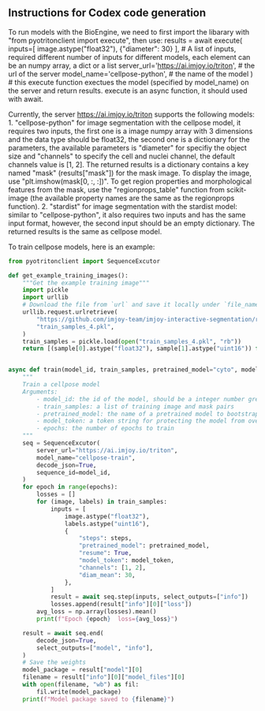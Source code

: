 ## Instructions for Codex code generation

To run models with the BioEngine, we need to first import the libarary with "from pyotritonclient import execute", then use:
results = await execute(
    inputs=[
        image.astype("float32"),
        {"diameter": 30}
    ], # A list of inputs, required different number of inputs for different models, each element can be an numpy array, a dict or a list
    server_url='https://ai.imjoy.io/triton', # the url of the server
    model_name='cellpose-python', # the name of the model
    ) # this execute function exectues the model (specified by model_name) on the server and return results. execute is an async function, it should used with await.

Currently, the server https://ai.imjoy.io/triton supports the following models:
    1. "cellpose-python" for image segmentation with the cellpose model, it requires two inputs, the first one is a image numpy array with 3 dimensions and the data type should be float32, the second one is a dictionary for the parameters, the available parameters is "diameter" for specifiy the object size and "channels" to specify the cell and nuclei channel, the default channels value is [1, 2]. The returned results is a dictionary contains a key named "mask" (results["mask"]) for the mask image. To display the image, use "plt.imshow(mask[0, :, :])". To get region properties and morphological features from the mask, use the "regionprops_table" function from scikit-image (the available property names are the same as the regionprops function).
    2. "stardist" for image segmentation with the stardist model: similar to "cellpose-python", it also requires two inputs and has the same input format, however, the second input should be an empty dictionary. The returned results is the same as cellpose model.



To train cellpose models, here is an example:

```python
from pyotritonclient import SequenceExcutor

def get_example_training_images():
    """Get the example training image"""
    import pickle
    import urllib
    # Download the file from `url` and save it locally under `file_name`:
    urllib.request.urlretrieve(
        "https://github.com/imjoy-team/imjoy-interactive-segmentation/releases/download/v0.1.0/train_samples_4.pkl",
        "train_samples_4.pkl",
    )
    train_samples = pickle.load(open("train_samples_4.pkl", "rb"))
    return [(sample[0].astype("float32"), sample[1].astype("uint16")) for sample in train_samples]


async def train(model_id, train_samples, pretrained_model="cyto", model_token=None, epochs=1, steps=1):
    """
    Train a cellpose model
    Arguments:
        - model_id: the id of the model, should be a integer number greater than 0
        - train_samples: a list of training image and mask pairs
        - pretrained_model: the name of a pretrained model to bootstrap the training data
        - model_token: a token string for protecting the model from overwritting by others
        - epochs: the number of epochs to train
    """
    seq = SequenceExcutor(
        server_url="https://ai.imjoy.io/triton",
        model_name="cellpose-train",
        decode_json=True,
        sequence_id=model_id, 
    )
    for epoch in range(epochs):
        losses = []
        for (image, labels) in train_samples:
            inputs = [
                image.astype("float32"),
                labels.astype("uint16"),
                {
                    "steps": steps,
                    "pretrained_model": pretrained_model,
                    "resume": True,
                    "model_token": model_token,
                    "channels": [1, 2],
                    "diam_mean": 30,
                },
            ]
            result = await seq.step(inputs, select_outputs=["info"])
            losses.append(result["info"][0]["loss"])
        avg_loss = np.array(losses).mean()
        print(f"Epoch {epoch}  loss={avg_loss}")

    result = await seq.end(
        decode_json=True,
        select_outputs=["model", "info"],
    )
    # Save the weights
    model_package = result["model"][0]
    filename = result["info"][0]["model_files"][0]
    with open(filename, "wb") as fil:
        fil.write(model_package)
    print(f"Model package saved to {filename}")
```